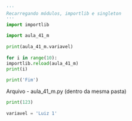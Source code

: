 ```python
'''
Recarregando módulos, importlib e singleton
'''
import importlib
  
import aula_41_m
  
print(aula_41_m.variavel)
  
for i in range(10):
importlib.reload(aula_41_m)
print(i)
  
print('Fim')
```

Arquivo - aula_41_m.py (dentro da mesma pasta)
```python
print(123)
  
variavel = 'Luiz 1'
```